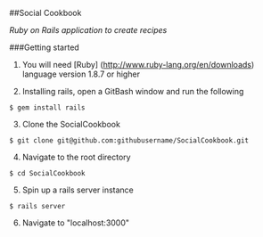 ##Social Cookbook

*Ruby on Rails application to create recipes*

###Getting started

1. You will need [Ruby] (http://www.ruby-lang.org/en/downloads) language version 1.8.7 or higher

2. Installing rails, open a GitBash window and run the following

```$ gem install rails```

3. Clone the SocialCookbook

```$ git clone git@github.com:githubusername/SocialCookbook.git```

4. Navigate to the root directory

```$ cd SocialCookbook```

5. Spin up a rails server instance

```$ rails server```

6. Navigate to "localhost:3000"
